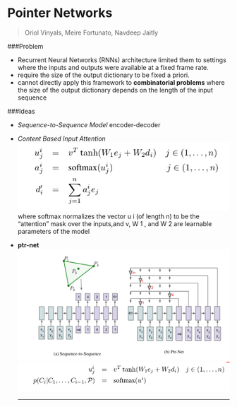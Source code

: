 # Pointer Networks  
>Oriol Vinyals, Meire Fortunato, Navdeep Jaitly  


###Problem
- Recurrent Neural Networks (RNNs)  architecture limited them to settings where the inputs and outputs were available at a fixed frame rate. 
-  require the size of the output dictionary to be fixed a priori.
-  cannot directly apply this framework to **combinatorial problems** where the size of the output dictionary depends on the length of the input sequence

###Ideas

- *Sequence-to-Sequence Model*
  encoder-decoder  
- *Content Based Input Attention*
   ![](imgs/pn2.png)
   where softmax normalizes the vector u i (of length n) to be the “attention” mask over the inputs,and v, W 1 , and W 2 are learnable parameters of the model

- **ptr-net**
   ![](imgs/ptrnet.png)
   ![](imgs/pn3.png)
   
  ***
   